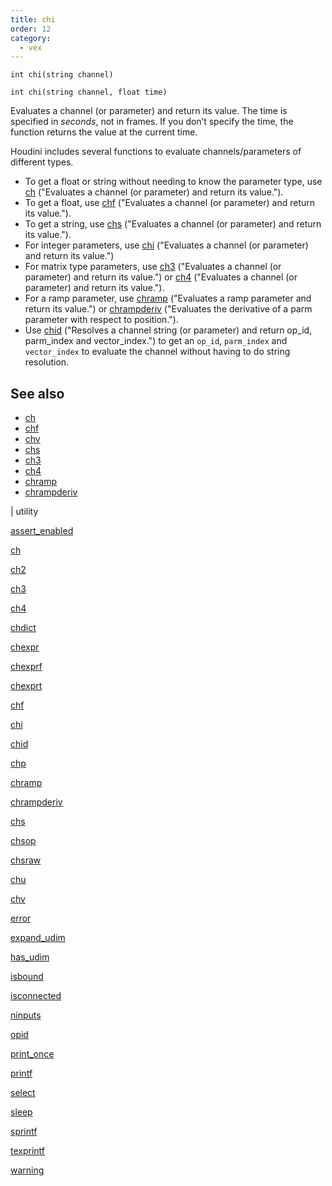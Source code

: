 ```yaml
---
title: chi
order: 12
category:
  - vex
---
```


`int chi(string channel)`

`int chi(string channel, float time)`

Evaluates a channel (or parameter) and return its value. The time is specified in _seconds_, not in frames. If you don’t specify the time, the function returns the value at the current time.

Houdini includes several functions to evaluate channels/parameters of different types.

- To get a float or string without needing to know the parameter type, use [ch](ch.html) ("Evaluates a channel (or parameter) and return its value.").
- To get a float, use [chf](chf.html) ("Evaluates a channel (or parameter) and return its value.").
- To get a string, use [chs](chs.html) ("Evaluates a channel (or parameter) and return its value.").
- For integer parameters, use [chi](chi.html) ("Evaluates a channel (or parameter) and return its value.")
- For matrix type parameters, use [ch3](ch3.html) ("Evaluates a channel (or parameter) and return its value.") or [ch4](ch4.html) ("Evaluates a channel (or parameter) and return its value.").
- For a ramp parameter, use [chramp](chramp.html) ("Evaluates a ramp parameter and return its value.") or [chrampderiv](chrampderiv.html) ("Evaluates the derivative of a parm parameter with respect to position.").
- Use [chid](chid.html) ("Resolves a channel string (or parameter) and return op_id, parm_index and vector_index.") to get an `op_id`, `parm_index` and `vector_index` to evaluate the channel without having to do string resolution.

## See also

- [ch](ch.html)
- [chf](chf.html)
- [chv](chv.html)
- [chs](chs.html)
- [ch3](ch3.html)
- [ch4](ch4.html)
- [chramp](chramp.html)
- [chrampderiv](chrampderiv.html)

|
utility

[assert_enabled](assert_enabled.html)

[ch](ch.html)

[ch2](ch2.html)

[ch3](ch3.html)

[ch4](ch4.html)

[chdict](chdict.html)

[chexpr](chexpr.html)

[chexprf](chexprf.html)

[chexprt](chexprt.html)

[chf](chf.html)

[chi](chi.html)

[chid](chid.html)

[chp](chp.html)

[chramp](chramp.html)

[chrampderiv](chrampderiv.html)

[chs](chs.html)

[chsop](chsop.html)

[chsraw](chsraw.html)

[chu](chu.html)

[chv](chv.html)

[error](error.html)

[expand_udim](expand_udim.html)

[has_udim](has_udim.html)

[isbound](isbound.html)

[isconnected](isconnected.html)

[ninputs](ninputs.html)

[opid](opid.html)

[print_once](print_once.html)

[printf](printf.html)

[select](select.html)

[sleep](sleep.html)

[sprintf](sprintf.html)

[texprintf](texprintf.html)

[warning](warning.html)
